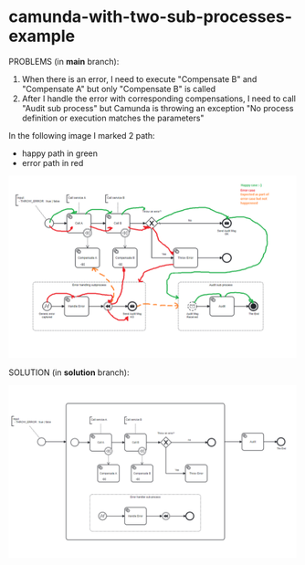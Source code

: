# camunda-with-two-sub-processes-example

PROBLEMS (in **main** branch):
1. When there is an error, I need to execute "Compensate B" and "Compensate A" but only "Compensate B" is called
2. After I handle the error with corresponding compensations, I need to call "Audit sub process" but Camunda is throwing an exception "No process definition or execution matches the parameters" 

In the following image I marked 2 path:
- happy path in green
- error path in red

![Camunda model with paths](model-with-paths.png)

SOLUTION (in **solution** branch):

![Camunda model fixed](model-fixed.png)
